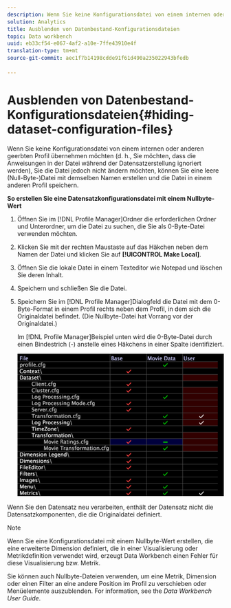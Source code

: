 ```yaml
---
description: Wenn Sie keine Konfigurationsdatei von einem internen oder anderen geerbten Profil übernehmen möchten (d. h., Sie möchten, dass die Anweisungen in der Datei während der Datensatzerstellung ignoriert werden), Sie die Datei jedoch nicht ändern möchten, können Sie eine leere (Null-Byte-)Datei mit demselben Namen erstellen und die Datei in einem anderen Profil speichern.
solution: Analytics
title: Ausblenden von Datenbestand-Konfigurationsdateien
topic: Data workbench
uuid: eb33cf54-e067-4af2-a10e-7ffe43910e4f
translation-type: tm+mt
source-git-commit: aec1f7b14198cdde91f61d490a235022943bfedb

---
```



# Ausblenden von Datenbestand-Konfigurationsdateien{#hiding-dataset-configuration-files}

Wenn Sie keine Konfigurationsdatei von einem internen oder anderen geerbten Profil übernehmen möchten (d. h., Sie möchten, dass die Anweisungen in der Datei während der Datensatzerstellung ignoriert werden), Sie die Datei jedoch nicht ändern möchten, können Sie eine leere (Null-Byte-)Datei mit demselben Namen erstellen und die Datei in einem anderen Profil speichern.

**So erstellen Sie eine Datensatzkonfigurationsdatei mit einem Nullbyte-Wert**

1. Öffnen Sie im [!DNL Profile Manager]Ordner die erforderlichen Ordner und Unterordner, um die Datei zu suchen, die Sie als 0-Byte-Datei verwenden möchten.
1. Klicken Sie mit der rechten Maustaste auf das Häkchen neben dem Namen der Datei und klicken Sie auf **[!UICONTROL Make Local]**.
1. Öffnen Sie die lokale Datei in einem Texteditor wie Notepad und löschen Sie deren Inhalt.
1. Speichern und schließen Sie die Datei.
1. Speichern Sie im [!DNL Profile Manager]Dialogfeld die Datei mit dem 0-Byte-Format in einem Profil rechts neben dem Profil, in dem sich die Originaldatei befindet. (Die Nullbyte-Datei hat Vorrang vor der Originaldatei.)

   Im [!DNL Profile Manager]Beispiel unten wird die 0-Byte-Datei durch einen Bindestrich (-) anstelle eines Häkchens in einer Spalte identifiziert.

   ![](assets/vis_ProfileManager_ZeroByteFile.png)

Wenn Sie den Datensatz neu verarbeiten, enthält der Datensatz nicht die Datensatzkomponenten, die die Originaldatei definiert.

>[!NOTE]
>
>Wenn Sie eine Konfigurationsdatei mit einem Nullbyte-Wert erstellen, die eine erweiterte Dimension definiert, die in einer Visualisierung oder Metrikdefinition verwendet wird, erzeugt Data Workbench einen Fehler für diese Visualisierung bzw. Metrik.

Sie können auch Nullbyte-Dateien verwenden, um eine Metrik, Dimension oder einen Filter an eine andere Position im Profil zu verschieben oder Menüelemente auszublenden. For information, see the *Data Workbench User Guide*.
